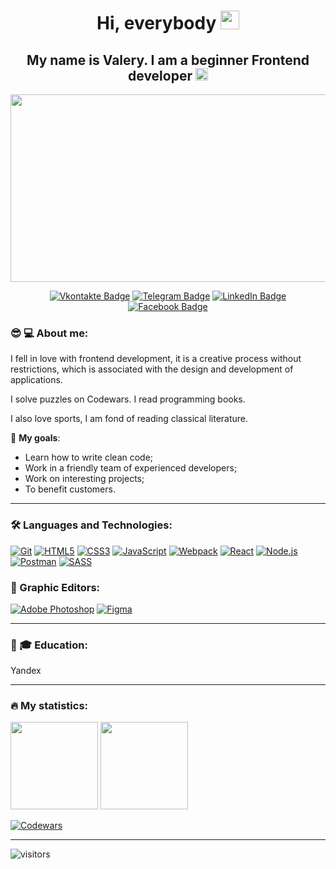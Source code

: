 <h1 align="center">Hi, everybody <img src="https://media.giphy.com/media/hvRJCLFzcasrR4ia7z/giphy.gif" width="30" ></h1>

<h2 align="center">My name is Valery. I am a beginner Frontend developer
 <img src="https://media.giphy.com/media/PRgs2sn03T1xpCSWKe/giphy.gif" width="20"></h2>

<p align="center"><img src="https://media.giphy.com/media/xT9IgzoKnwFNmISR8I/giphy.gif" width="600" height="300"  /></p>

<p align="center">
<a href="https://vk.com/fucking.selfish"><img src="https://img.shields.io/badge/Vkontakte-blue?style=for-the-badge&logo=vk&logoColor=white" alt="Vkontakte Badge"></a>
<a href="https://t.me/v_leontyev"><img src="https://img.shields.io/badge/Telegram-blue?style=for-the-badge&logo=telegram&logoColor=white" alt="Telegram Badge"></a>
 <a href="https://www.linkedin.com/in/valerii-leontiev-318199230/"><img src="https://img.shields.io/badge/LinkedIn-blue?style=for-the-badge&logo=linkedin&logoColor=white" alt="LinkedIn Badge"></a>
 <a href="https://www.facebook.com/profile.php?id=100004443660680&sk=friends"><img src="https://img.shields.io/badge/Facebook-blue?style=for-the-badge&logo=facebook&logoColor=white" alt="Facebook Badge"></a>
</p>

### 😎 ‍💻 About me:
I fell in love with frontend development, it is a creative 
process without restrictions, which is associated with the design and development of applications.

I solve puzzles on Codewars. I read programming books.

I also love sports, I am fond of reading classical literature.

🎯 **My goals**:
- Learn how to write clean code;
- Work in a friendly team of experienced developers;
- Work on interesting projects;
- To benefit customers.
---

### 🛠 Languages and Technologies:
[![Git](https://user-images.githubusercontent.com/86494748/128634186-d1b69fc3-322b-4344-89d0-615670eaaa93.png)](https://git-scm.com/)
[![HTML5](https://user-images.githubusercontent.com/86494748/128634189-e6ded326-aeb9-4f8d-8508-f0fcd7f1d891.png)](https://html5book.ru/html-html5/)
[![CSS3](https://user-images.githubusercontent.com/86494748/128634188-71178ce2-89cf-4283-9f5a-87ff5d3b4854.png)](https://html5book.ru/css-css3/)
[![JavaScript](https://user-images.githubusercontent.com/86494748/148681759-aea31033-3b1c-4687-a0e7-e5faeb06bf50.png)](https://262.ecma-international.org/)
[![Webpack](https://user-images.githubusercontent.com/86494748/148681761-05344a41-60b5-4018-a977-90b31df5fcdc.png)](https://webpack.js.org/)
[![React](https://user-images.githubusercontent.com/86494748/148681760-b140d3e8-7e61-4bfd-9266-b1f72523fe32.png)](https://ru.reactjs.org/)
[![Node.js](https://user-images.githubusercontent.com/86494748/158791550-15622b7d-b568-4c49-8bdd-b6732cb2869b.png)](https://nodejs.org/en/)
[![Postman](https://user-images.githubusercontent.com/86494748/158792069-56bb7fa3-5612-494f-82c1-7f30a5b9ba01.png)](https://www.postman.com/)
[![SASS](https://user-images.githubusercontent.com/86494748/148681944-50f30a5c-1d29-40f8-b711-966ffe977e72.png)](https://sass-scss.ru/) 
<!-- [![Bootstrap](https://user-images.githubusercontent.com/86494748/148681757-9007e5ce-2d95-4a78-9884-262f1405fbd6.png)](https://getbootstrap.com/) -->
<!-- [![Parcel](https://user-images.githubusercontent.com/86494748/148681946-408f9305-d344-497a-9b30-de59803e4c31.png)](https://parceljs.org/) -->


### 🎨 Graphic Editors:
[![Adobe Photoshop](https://user-images.githubusercontent.com/86494748/128635710-d46970f1-a171-461d-acd8-f4d8aa5c01e8.png)](https://www.adobe.com/ru/products/photoshop.html)
[![Figma](https://user-images.githubusercontent.com/86494748/148681763-cc9b76df-7a91-4908-84bb-7da19b860c74.png)](https://www.figma.com/)

---

### 🥸 ‍🎓 Education:

Yandex


---

### 🔥 My statistics:
 <img src="https://github-readme-stats.vercel.app/api?username=F4RR311&show_icons=true" height="140px"/> <img src="https://github-readme-stats.vercel.app/api/top-langs/?username=F4RR311&layout=compact" height="140px"/>
 
 [![Codewars](https://www.codewars.com/users/F4RR311/badges/large)](https://www.codewars.com/users/F4RR311/badges/large)
 
 
---


![visitors](https://visitor-badge.glitch.me/badge?page_id=F4RR311.Valeriy-Leontiev)
